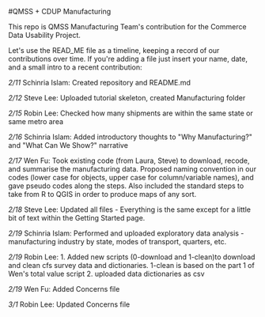 #QMSS + CDUP Manufacturing

This repo is QMSS Manufacturing Team's contribution for the Commerce Data Usability Project. 

Let's use the READ_ME file as a timeline, keeping a record of our contributions over time. If you're adding a file just insert your name, date, and a small intro to a recent contribution:

*2/11*
Schinria Islam: Created repository and README.md

*2/12*
Steve Lee: Uploaded tutorial skeleton, created Manufacturing folder

*2/15*
Robin Lee: Checked how many shipments are within the same state or same metro area

*2/16*
Schinria Islam: Added introductory thoughts to "Why Manufacturing?" and "What Can We Show?" narrative 

*2/17*
Wen Fu: Took existing code (from Laura, Steve) to download, recode, and summarise the manufacturing data. Proposed naming convention in our codes (lower case for objects, upper case for column/variable names), and gave pseudo codes along the steps. Also included the standard steps to take from R to QGIS in order to produce maps of any sort.  

*2/18*
Steve Lee: Updated all files - Everything is the same except for a little bit of text within the Getting Started page.

*2/19*
Schinria Islam: Performed and uploaded exploratory data analysis - manufacturing industry by state, modes of transport, quarters, etc.

*2/19*
Robin Lee: 1. Added new scripts (0-download and 1-clean)to download and clean cfs survey data and dictionaries. 1-clean is based on the part 1 of Wen's total value script 2. uploaded data dictionaries as csv

*2/19*
Wen Fu: Added Concerns file

*3/1*
Robin Lee: Updated Concerns file
